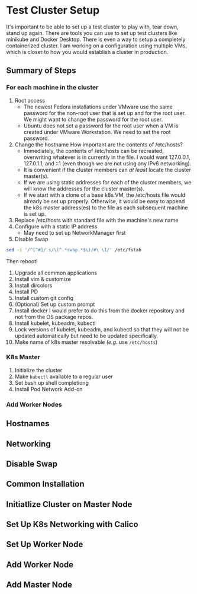 # Test Cluster Setup
It's important to be able to set up a test cluster to play with, tear down, stand up again.  There are
tools you can use to set up test clusters like minikube and Docker Desktop.  There is even a way to setup
a completely containerized cluster.  I am working on a configuration using multiple VMs, which is closer
to how you would establish a cluster in production.

## Summary of Steps
### For each machine in the cluster
1. Root access
   - The newest Fedora installations under VMware use the same password for the non-root user that is set
     up and for the root user.  We might want to change the password for the root user.
   - Ubuntu does not set a password for the root user when a VM is created under VMware Workstation.  We
     need to set the root password.
1. Change the hostname
   How important are the contents of /etc/hosts?
   - Immediately, the contents of /etc/hosts can be recreated, overwriting whatever is in currently in
     the file.  I would want 127.0.0.1, 127.0.1.1, and ::1 (even though we are not using any IPv6
     networking).
   - It is convenient if the cluster members can _at least_ locate the cluster master(s).
   - If we are using static addresses for each of the cluster members, we will know the addresses for the
     cluster master(s).
   - If we start with a clone of a base k8s VM, the /etc/hosts file would already be set up properly.
     Otherwise, it would be easy to append the k8s master address(es) to the file as each subsequent
     machine is set up.
1. Replace /etc/hosts with standard file with the machine's new name
1. Configure with a static IP address
    * May need to set up NetworkManager first
1. Disable Swap
```bash
sed -i '/^[^#]/ s/\(^.*swap.*$\)/#\ \1/' /etc/fstab
```
Then reboot!
1. Upgrade all common applications
1. Install vim & customize
1. Install dircolors
1. Install PD
1. Install custom git config
1. (Optional) Set up custom prompt
1. Install docker
   I would prefer to do this from the docker repository and not from the OS package repos.
1. Install kubelet, kubeadm, kubectl
1. Lock versions of kubelet, kubeadm, and kubectl so that they will not be updated automatically but need
   to be updated specifically.
1. Make name of k8s master resolvable (_e.g._ use `/etc/hosts`)

### K8s Master
1. Initialize the cluster
1. Make `kubectl` available to a regular user
1. Set bash up shell completiong
1. Install Pod Network Add-on

### Add Worker Nodes


## Hostnames
## Networking
## Disable Swap
## Common Installation
## Initiatlize Cluster on Master Node
## Set Up K8s Networking with Calico
## Set Up Worker Node
## Add Worker Node
## Add Master Node
